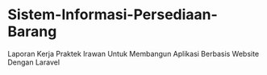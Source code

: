 # Sistem-Informasi-Persediaan-Barang
Laporan Kerja Praktek Irawan Untuk Membangun Aplikasi Berbasis Website Dengan Laravel
